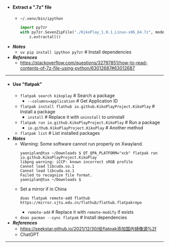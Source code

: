 - #### Extract a ".7z" file
    - `~/.venv/bin/ipython`
      ```python
      import py7zr
      with py7zr.SevenZipFile("./KikoPlay_1.0.1_Linux-x86_64.7z", mode='r') as z:
          z.extractall()
      ```
- ***Notes***
    - `uv pip install ipython py7zr` # Install dependencies
- ***References***
    - https://stackoverflow.com/questions/32797851/how-to-read-contents-of-7z-file-using-python/63012687#63012687
- ---
- #### Use "flatpak" 
    - `flatpak search kikoplay` # Search a package
        - `--columns=application` # Get Application ID
    - `flatpak install flathub io.github.KikoPlayProject.KikoPlay` # Install a package
        - `install` # Replace it with `uninstall` to uninstall
    - `flatpak run io.github.KikoPlayProject.KikoPlay` # Run a package
        - `io.github.KikoPlayProject.KikoPlay` # Another method
    - `flatpak list` # List installed packages
- ***Notes***
    - Warning: Some software cannot run properly on Xwayland.
      ```
      yaoniplan@tux ~/Downloads $ QT_QPA_PLATFORM="xcb" flatpak run io.github.KikoPlayProject.KikoPlay
      libpng warning: iCCP: known incorrect sRGB profile
      Cannot load libcuda.so.1
      Cannot load libcuda.so.1
      Failed to recognize file format.
      yaoniplan@tux ~/Downloads $ 
      ```
    - Set a mirror if in China
      ```
      doas flatpak remote-add flathub https://mirror.sjtu.edu.cn/flathub/flathub.flatpakrepo
      ```
        - `remote-add` # Replace it with `remote-modify` if exists
    - `doas pacman --sync flatpak` # Install dependencies
- ***References***
    - https://seekstar.github.io/2021/12/30/给flatpak添加国内镜像源%2f
    - ChatGPT
- ---
